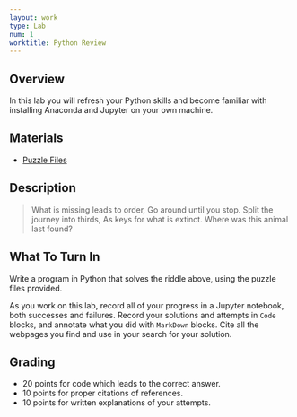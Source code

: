 ```yaml
---
layout: work
type: Lab
num: 1
worktitle: Python Review
---
```


## Overview

In this lab you will refresh your Python skills and become familiar
with installing Anaconda and Jupyter on your own machine.

## Materials

* [Puzzle Files](assets/data/puzzle.zip)

## Description

>What is missing leads to order,
Go around until you stop.
Split the journey into thirds,
As keys for what is extinct.
Where was this animal last found?

## What To Turn In

Write a program in Python that solves the riddle above, using the puzzle files provided.

As you work on this lab, record all of your progress in a Jupyter notebook, both
successes and failures. Record your solutions and
attempts in `Code` blocks, and annotate what you did with `MarkDown` blocks.
Cite all the webpages you find and use in your search for your solution.

## Grading

* 20 points for code which leads to the correct answer.
* 10 points for proper citations of references.
* 10 points for written explanations of your attempts.
